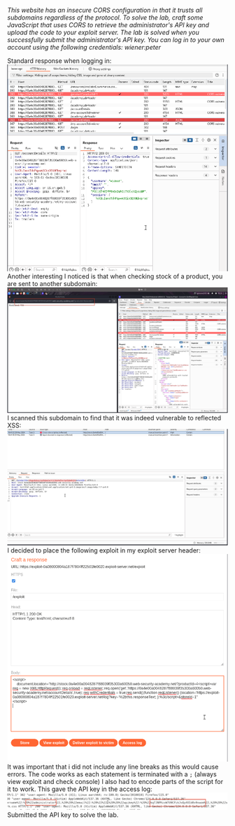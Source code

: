 *This website has an insecure CORS configuration in that it trusts all subdomains regardless of the protocol.
To solve the lab, craft some JavaScript that uses CORS to retrieve the administrator's API key and upload the code to your exploit server. The lab is solved when you successfully submit the administrator's API key.
You can log in to your own account using the following credentials: wiener:peter*

Standard response when logging in:
![Screenshot 2024-05-29 at 6.22.36 PM](images/Screenshot%202024-05-29%20at%206.22.36%20PM.png)
Another interesting I noticed is that when checking stock of a product, you are sent to another subdomain:
![Screenshot 2024-05-29 at 6.24.04 PM](images/Screenshot%202024-05-29%20at%206.24.04%20PM.png)
I scanned this subdomain to find that it was indeed vulnerable to reflected XSS:
![Screenshot 2024-05-29 at 6.43.18 PM](images/Screenshot%202024-05-29%20at%206.43.18%20PM.png)
I decided to place the following exploit in my exploit server header:
![Screenshot 2024-05-29 at 7.17.56 PM](images/Screenshot%202024-05-29%20at%207.17.56%20PM.png)
It was important that i did not include any line breaks as this would cause errors. The code works as each statement is terminated with a `;` (always view exploit and check console)
I also had to encode parts of the script for it to work.
This gave the API key in the access log:
![Screenshot 2024-05-29 at 7.17.07 PM](images/Screenshot%202024-05-29%20at%207.17.07%20PM.png)
Submitted the API key to solve the lab. 
